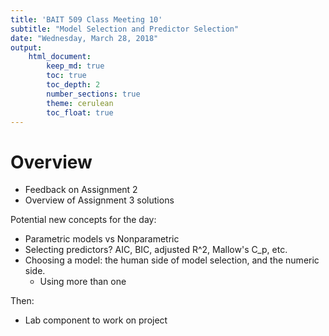 ```yaml
---
title: 'BAIT 509 Class Meeting 10'
subtitle: "Model Selection and Predictor Selection"
date: "Wednesday, March 28, 2018"
output: 
    html_document:
        keep_md: true
        toc: true
        toc_depth: 2
        number_sections: true
        theme: cerulean
        toc_float: true
---
```


# Overview

- Feedback on Assignment 2
- Overview of Assignment 3 solutions

Potential new concepts for the day:

- Parametric models vs Nonparametric
- Selecting predictors? AIC, BIC, adjusted R^2, Mallow's C_p, etc. 
- Choosing a model: the human side of model selection, and the numeric side. 
    - Using more than one
    
Then:

- Lab component to work on project
